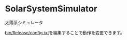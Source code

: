 # SolarSystemSimulator
太陽系シミュレータ

[bin/Release/config.txt](bin/Release/config.txt)を編集することで動作を変更できます。
